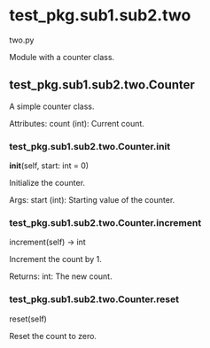 # test_pkg.sub1.sub2.two

two.py

Module with a counter class.

## test_pkg.sub1.sub2.two.Counter

A simple counter class.

Attributes:
    count (int): Current count.

### test_pkg.sub1.sub2.two.Counter.__init__

__init__(self, start: int = 0)

Initialize the counter.

Args:
    start (int): Starting value of the counter.

### test_pkg.sub1.sub2.two.Counter.increment

increment(self) -> int

Increment the count by 1.

Returns:
    int: The new count.

### test_pkg.sub1.sub2.two.Counter.reset

reset(self)

Reset the count to zero.
